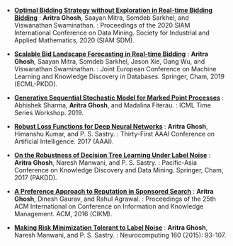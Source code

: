 * **[Optimal Bidding Strategy without Exploration in Real-time Bidding Bidding](https://arxiv.org/pdf/2004.00100)**
: **Aritra Ghosh**, Saayan Mitra, Somdeb Sarkhel, and Viswanathan Swaminathan.
: Proceedings of the 2020 SIAM International Conference on Data Mining. Society for Industrial and Applied Mathematics, 2020 (SIAM SDM).

* **[Scalable Bid Landscape Forecasting in Real-time Bidding](https://arxiv.org/pdf/2001.06587)**
: **Aritra Ghosh**, Saayan Mitra, Somdeb Sarkhel, Jason Xie, Gang Wu, and Viswanathan Swaminathan. 
: Joint European Conference on Machine Learning and Knowledge Discovery in Databases. Springer, Cham, 2019 (ECML-PKDD).

* **[Generative Sequential Stochastic Model for Marked Point Processes](https://pdfs.semanticscholar.org/cdbe/99c87f0e94e363acba70b015360ec7d63521.pdf)**
: Abhishek Sharma, **Aritra Ghosh**, and Madalina Fiterau. 
: ICML Time Series Workshop. 2019.

* **[Robust Loss Functions for Deep Neural Networks](http://www.aaai.org/ocs/index.php/AAAI/AAAI17/paper/download/14759/14355)**
: **Aritra Ghosh**, Himanshu Kumar, and P. S. Sastry.
: Thirty-First AAAI Conference on Artificial Intelligence. 2017 (AAAI).

* **[On the Robustness of Decision Tree Learning Under Label Noise](https://arxiv.org/pdf/1605.06296.pdf)**
: **Aritra Ghosh**, Naresh Manwani, and P. S. Sastry.
: Pacific-Asia Conference on Knowledge Discovery and Data Mining. Springer, Cham, 2017 (PAKDD).

* **[A Preference Approach to Reputation in Sponsored Search](https://dl.acm.org/citation.cfm?id=2983904)**
: **Aritra Ghosh**, Dinesh Gaurav, and Rahul Agrawal.
: Proceedings of the 25th ACM International on Conference on Information and Knowledge Management. ACM, 2016 (CIKM).

* **[Making Risk Minimization Tolerant to Label Noise](https://arxiv.org/abs/1403.3610)**
: **Aritra Ghosh**, Naresh Manwani, and P. S. Sastry.
: Neurocomputing 160 (2015): 93-107.